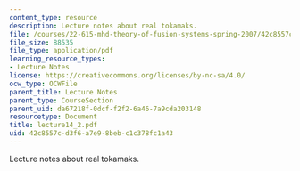 ```yaml
---
content_type: resource
description: Lecture notes about real tokamaks.
file: /courses/22-615-mhd-theory-of-fusion-systems-spring-2007/42c8557cd3f6a7e98bebc1c378fc1a43_lecture14_2.pdf
file_size: 88535
file_type: application/pdf
learning_resource_types:
- Lecture Notes
license: https://creativecommons.org/licenses/by-nc-sa/4.0/
ocw_type: OCWFile
parent_title: Lecture Notes
parent_type: CourseSection
parent_uid: da67218f-0dcf-f2f2-6a46-7a9cda203148
resourcetype: Document
title: lecture14_2.pdf
uid: 42c8557c-d3f6-a7e9-8beb-c1c378fc1a43
---
```

Lecture notes about real tokamaks.